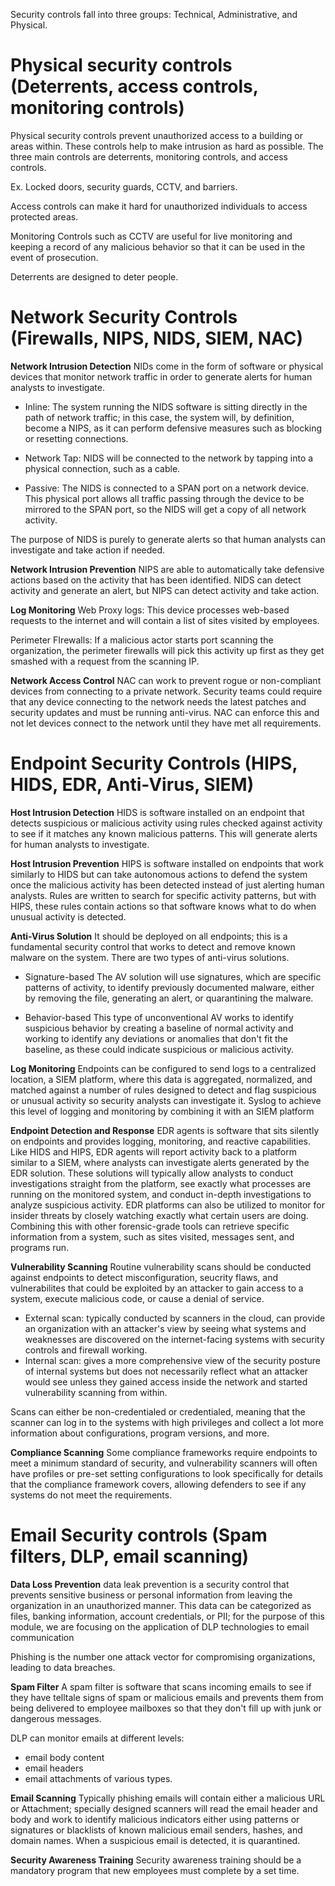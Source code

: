 Security controls fall into three groups: Technical, Administrative, and Physical. 

# Physical security controls (Deterrents, access controls, monitoring controls)
Physical security controls prevent unauthorized access to a building or areas within. These controls help to make intrusion as hard as possible. The three main controls are deterrents, monitoring controls, and access controls. 

Ex.  Locked doors, security guards, CCTV, and barriers. 


Access controls can make it hard for unauthorized individuals to access protected areas. 

Monitoring Controls such as CCTV are useful for live monitoring and keeping a record of any malicious behavior so that it can be used in the event of prosecution. 

Deterrents are designed to deter people. 


# Network Security Controls (Firewalls, NIPS, NIDS, SIEM, NAC)

**Network Intrusion Detection**
NIDs come in the form of software or physical devices that monitor network traffic in order to generate alerts for human analysts to investigate. 

- Inline: The system running the NIDS software is sitting directly in the path of network traffic; in this  case, the system will, by definition, become a NIPS, as it can perform defensive measures such as blocking or resetting connections.

- Network Tap: NIDS will be connected to the network by tapping into a physical connection, such as a cable.

- Passive: The NIDS is connected to a SPAN port on a network device. This physical port allows all traffic passing through the device to be mirrored to the SPAN port, so the NIDS will get a copy of all network activity. 

The purpose of NIDS is purely to generate alerts so that human analysts can investigate and take action if needed. 

**Network Intrusion Prevention**
NIPS are able to automatically take defensive actions based on the activity that has been identified. NIDS can detect activity and generate an alert, but NIPS can detect activity and take action. 

**Log Monitoring**
Web Proxy logs:  This device processes web-based requests to the internet and will contain a list of sites visited by employees. 

Perimeter FIrewalls: If a malicious actor starts port scanning the organization, the perimeter firewalls will pick this activity up first as they get smashed with a request from the scanning IP. 

**Network Access Control**
NAC can work to prevent rogue or non-compliant devices from connecting to a private network. Security teams could require that any device connecting to the network needs the latest patches and security updates and must be running anti-virus. NAC can enforce this and not let devices connect to the network until they have met all requirements. 




# Endpoint Security Controls (HIPS, HIDS, EDR, Anti-Virus, SIEM)

**Host Intrusion Detection**
HIDS is software installed on an endpoint that detects suspicious or malicious activity using rules checked against activity to see if it matches any known malicious patterns. This will generate alerts for human analysts to investigate. 

**Host Intrusion Prevention**
HIPS is software installed on endpoints that work similarly to HIDS but can take autonomous actions to defend the system once the malicious activity has been detected instead of just alerting human analysts. Rules are written to search for specific activity patterns, but with HIPS, these rules contain actions so that software knows what to do when unusual activity is detected. 

**Anti-Virus Solution**
It should be deployed on all endpoints; this is a fundamental  security control that works to detect and remove known malware on the system. There are two types of anti-virus solutions. 

- Signature-based
The AV solution will use signatures, which are specific patterns of activity, to identify previously documented malware, either by removing the file, generating an alert, or quarantining the malware. 

- Behavior-based
This type of unconventional AV works to identify suspicious behavior by creating a baseline of normal activity and working to identify any deviations or anomalies that don't fit the baseline, as these could indicate suspicious or malicious activity. 

**Log Monitoring**
Endpoints can be configured to send logs to a centralized location, a SIEM platform, where this data is aggregated, normalized, and matched against a number of rules designed to detect and flag suspicious or unusual activity so security analysts can investigate it. Syslog to achieve this level of logging and monitoring by combining it with an SIEM platform

**Endpoint Detection and Response**
EDR agents is software that sits silently on endpoints and provides logging, monitoring, and reactive capabilities. Like HIDS and HIPS, EDR agents will report activity back to a platform similar to a SIEM, where analysts can investigate alerts generated by the EDR solution. These solutions will typically allow analysts to conduct investigations straight from the platform, see exactly what processes are running on the monitored system, and conduct in-depth investigations to analyze suspicious activity. EDR platforms can also be utilized to monitor for insider threats by closely watching exactly what certain users are doing. Combining this with other forensic-grade tools can retrieve specific information from a system, such as sites visited, messages sent, and programs run. 

**Vulnerability Scanning**
Routine vulnerability scans should be conducted against endpoints to detect misconfiguration, seucrity flaws, and vulnerabilites that could be exploited by an attacker to gain access to a system, execute malicious code, or cause a denial of service. 

- External scan: typically conducted by scanners in the cloud, can provide an organization with an attacker's view by seeing what systems and weaknesses are discovered on the internet-facing systems with security controls and firewall working.
- Internal scan: gives a more comprehensive view of the security posture of internal systems but does not necessarily reflect what an attacker would see unless they gained access inside the network and started vulnerability scanning from within. 


Scans can either be non-credentialed or credentialed, meaning that the scanner can log in to the systems with high privileges and collect a lot more information about configurations, program versions, and more. 

**Compliance Scanning**
Some compliance frameworks require endpoints to meet a minimum standard of security, and vulnerability scanners will often have profiles or pre-set setting configurations to look specifically for details that the compliance framework covers, allowing defenders to see if any systems do not meet the requirements. 


# Email Security controls (Spam filters, DLP, email scanning)

**Data Loss Prevention**
data leak prevention is a security control that prevents sensitive business or personal information from leaving the organization in an unauthorized manner. This data can be categorized as files, banking information, account credentials, or PII; for the purpose of this module, we are focusing on the application of DLP technologies to  email communication


Phishing is the number one attack vector for compromising organizations, leading to data breaches.

**Spam Filter** A spam filter is software that scans incoming emails to see if they have telltale signs of spam or malicious emails and prevents them from being delivered to employee mailboxes so that they don't fill up with junk or dangerous messages. 

DLP can monitor emails at different levels: 
- email body content
- email headers
- email attachments of various types.

**Email Scanning**
Typically phishing emails will contain either a malicious URL or Attachment; specially designed scanners will read the email header and body and work to identify malicious indicators either using patterns or signatures or blacklists of known malicious email senders, hashes, and domain names. When a suspicious email is detected, it is quarantined. 

**Security Awareness Training**
Security awareness training should be a mandatory program that new employees must complete by a set time. 
